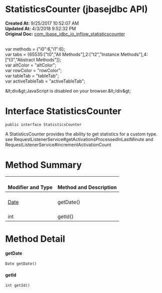 # StatisticsCounter (jbasejdbc API)

**Created At:** 9/25/2017 10:52:07 AM  
**Updated At:** 4/3/2018 9:52:32 PM  
**Original Doc:** [com_jbase_jdbc_io_inflow_statisticscounter](https://docs.jbase.com/39238-inflow/com_jbase_jdbc_io_inflow_statisticscounter)  

<!--<br>    try {<br>        if (location.href.indexOf('is-external=true') == -1) {<br>            parent.document.title="StatisticsCounter (jbasejdbc   API)";<br>        }<br>    }<br>    catch(err) {<br>    }<br>//--><br>var methods = {"i0":6,"i1":6};<br>var tabs = {65535:["t0","All Methods"],2:["t2","Instance Methods"],4:["t3","Abstract Methods"]};<br>var altColor = "altColor";<br>var rowColor = "rowColor";<br>var tableTab = "tableTab";<br>var activeTableTab = "activeTableTab";&amp;lt;div&amp;gt;JavaScript is disabled on your browser.&amp;lt;/div&amp;gt;


# Interface StatisticsCounter

```
public interface StatisticsCounter
```

A StatisticsCounter provides the ability to get statistics for a custom type. see RequestListenerService#getActivationsProcessedInLastMinute and RequestListenerService#incrementActivationCount

# 


# Method Summary


| <br>Modifier and Type<br> | <br>Method and Description<br> |
| --- | --- |
| <br>[Date](http://java.sun.com/j2se/1.5.0/docs/api/java/util/Date.html?is-external=true "class or interface in java.util")<br> | <br>getDate()<br> |
| <br>int<br> | <br>getId()<br> |

# Method Detail

#### **getDate**

```
Date getDate()
```





#### **getId**

```
int getId()
```


